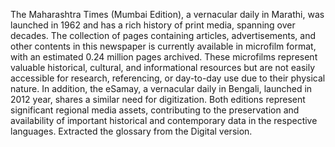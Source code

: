 The Maharashtra Times (Mumbai Edition), a vernacular daily in Marathi,
was launched in 1962 and has a rich history of print media, spanning over
decades. The collection of pages containing articles, advertisements, and
other contents in this newspaper is currently available in microfilm format,
with an estimated 0.24 million pages archived. These microfilms represent
valuable historical, cultural, and informational resources but are not easily
accessible for research, referencing, or day-to-day use due to their
physical nature.
In addition, the eSamay, a vernacular daily in Bengali, launched in 2012
year, shares a similar need for digitization. Both editions represent
significant regional media assets, contributing to the preservation and
availability of important historical and contemporary data in the respective
languages.
Extracted the glossary from the Digital version.
